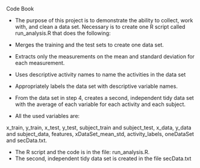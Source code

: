 Code Book

- The purpose of this project is to demonstrate the ability to collect, work with, and clean a data set.
Necessary is to create one R script called run_analysis.R that does the following:

- Merges the training and the test sets to create one data set.
- Extracts only the measurements on the mean and standard deviation for each measurement.
- Uses descriptive activity names to name the activities in the data set
- Appropriately labels the data set with descriptive variable names.
- From the data set in step 4, creates a second, independent tidy data set with the average of each variable for each activity and each subject.
- All the used variables are:

 x_train, y_train, x_test, y_test, subject_train and subject_test,
 x_data, y_data and subject_data,
 features, xDataSet_mean_std, activity_labels,
 oneDataSet and secData.txt.

- The R script and the code is in the file: run_analysis.R. 
- The second, independent tidy data set is created in the file secData.txt
	
